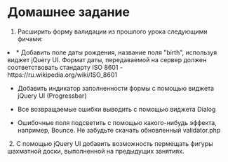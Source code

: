 # Домашнее задание 
1. Расширить форму валидации из прошлого урока следующими фичами:
<li>
*	Добавить поле даты рождения, название поля "birth", используя виджет jQuery UI. Формат даты, передаваемой на сервер должен соответствовать стандарту ISO 8601 - https://ru.wikipedia.org/wiki/ISO_8601

*	Добавить индикатор заполненности формы с помощью виджета jQuery UI (Progressbar)

*	Все возвращаемые ошибки выводить с помощью виджета Dialog

*	Ошибочные поля подсветить с помощью какого-нибудь эффекта, например, Bounce.
Не забудьте скачать обновленный validator.php
</li>

 2. C помощью jQuery UI добавить возможность пермещать фигуры шахматной доски, выполненной на предыдущих занятиях.
